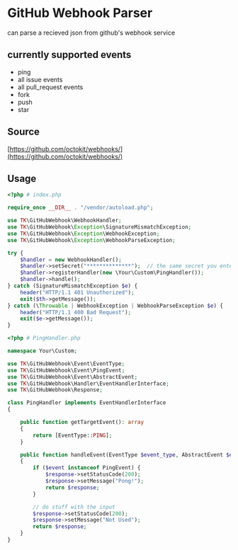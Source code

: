 # GitHub Webhook Parser

can parse a recieved json from github's webhook service

## currently supported events

- ping
- all issue events
- all pull_request events
- fork
- push
- star

## Source

[https://github.com/octokit/webhooks/](https://github.com/octokit/webhooks/)

## Usage

```php
<?php # index.php

require_once __DIR__ . "/vendor/autoload.php";

use TK\GitHubWebhook\WebhookHandler;
use TK\GitHubWebhook\Exception\SignatureMismatchException;
use TK\GitHubWebhook\Exception\WebhookException;
use TK\GitHubWebhook\Exception\WebhookParseException;

try {
    $handler = new WebhookHandler();
    $handler->setSecret("**************");  // the same secret you entered while creating the webhook on github.com
    $handler->registerHandler(new \Your\Custom\PingHandler());
    $handler->handle();
} catch (SignatureMismatchException $e) {
    header("HTTP/1.1 401 Unauthorized");
    exit($th->getMessage());
} catch (\Throwable | WebhookException | WebhookParseException $e) {
    header("HTTP/1.1 400 Bad Request");
    exit($e->getMessage());
}

```

```php
<?php # PingHandler.php

namespace Your\Custom;

use TK\GitHubWebhook\Event\EventType;
use TK\GitHubWebhook\Event\PingEvent;
use TK\GitHubWebhook\Event\AbstractEvent;
use TK\GitHubWebhook\Handler\EventHandlerInterface;
use TK\GitHubWebhook\Response;

class PingHandler implements EventHandlerInterface
{

    public function getTargetEvent(): array
    {
        return [EventType::PING];
    }

    public function handleEvent(EventType $event_type, AbstractEvent $event, Response $response): Response
    {
        if ($event instanceof PingEvent) {
            $response->setStatusCode(200);
            $response->setMessage("Pong!");
            return $response;
        }

        // do stuff with the input
        $response->setStatusCode(200);
        $response->setMessage("Not Used");
        return $response;
    }
}
```